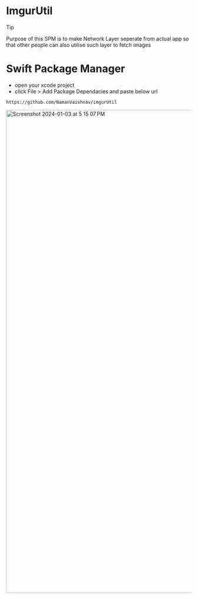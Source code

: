 # ImgurUtil

> [!TIP]
> Purpose of this SPM is to make Network Layer seperate from actual app so that other people can also utilise such layer to fetch images


# Swift Package Manager

- open your xcode  project 
- click File > Add Package Dependacies and paste below url

  
```
https://github.com/NamanVaishnav/imgurUtil

```

<img width="1309" alt="Screenshot 2024-01-03 at 5 15 07 PM" src="https://github.com/NamanVaishnav/imgurUtil/assets/6386216/c76ce05e-b154-46a5-a79e-8244c5f5e120">



